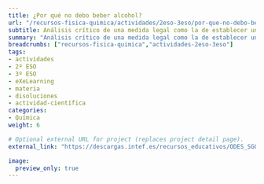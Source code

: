```yaml
---
title: ¿Por qué no debo beber alcohol?
url: "/recursos-fisica-quimica/actividades/2eso-3eso/por-que-no-debo-beber-alcohol"
subtitle: Análisis crítico de una medida legal como la de establecer una edad mínima para consumir una droga (alcohol etílico)
summary: "Análisis crítico de una medida legal como la de establecer una edad mínima para consumir una droga (alcohol etílico)."
breadcrumbs: ["recursos-fisica-quimica","actividades-2eso-3eso"]
tags:
- actividades
- 2º ESO
- 3º ESO
- eXeLearning
- materia
- disoluciones
- actividad-científica
categories:
- Química
weight: 6

# Optional external URL for project (replaces project detail page).
external_link: "https://descargas.intef.es/recursos_educativos/ODES_SGOA/ESO/FQ/SA3_-_Bebidas_alcohlicas/index.html"

image:
  preview_only: true
---
```


